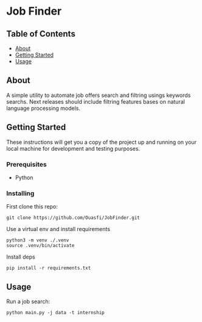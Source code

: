 # Job Finder

## Table of Contents

- [About](#about)
- [Getting Started](#getting_started)
- [Usage](#usage)
## About <a name = "about"></a>

A simple utility to automate job offers search and filtring usings keywords searchs. Next releases should include filtring features bases on natural language processing models.  
## Getting Started <a name = "getting_started"></a>

These instructions will get you a copy of the project up and running on your local machine for development and testing purposes.



### Prerequisites
 - Python 

### Installing

First clone this repo:
```
git clone https://github.com/Ouasfi/JobFinder.git
```

Use a virtual env and install requirements

```
python3 -m venv ./.venv
source .venv/bin/activate
```
Install deps
```
pip install -r requirements.txt
```
## Usage<a name = "usage"></a>

Run a job search:
```
python main.py -j data -t internship
```


